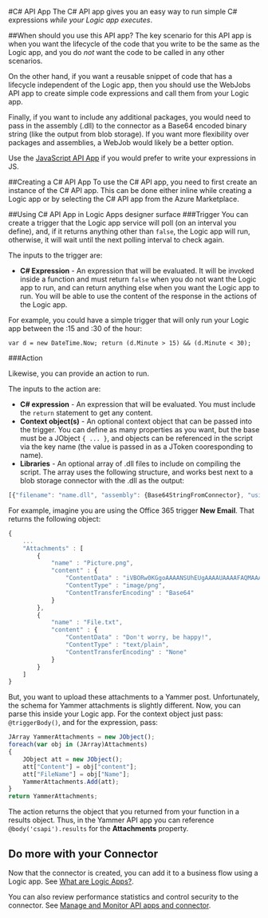 <properties
   pageTitle="C# Api App"
   description="C# Api App"
   services="app-service\logic"
   documentationCenter=".net"
   authors="jeffhollan"
   manager="dwrede"
   editor=""/>

<tags
   ms.service="app-service-logic"
   ms.devlang="multiple"
   ms.topic="article"
   ms.tgt_pltfrm="na"
   ms.workload="integration"
   ms.date="10/29/2015"
   ms.author="jehollan"/>

#C\# API App
The C# API app gives you an easy way to run simple C# expressions *while your Logic app executes*.

##When should you use this API app?
The key scenario for this API app is when you want the lifecycle of the code that you write to be the same as the Logic app, and you do *not* want the code to be called in any other scenarios.

On the other hand, if you want a reusable snippet of code that has a lifecycle independent of the Logic app, then you should use the WebJobs API app to create simple code expressions and call them from your Logic app.

Finally, if you want to include any additional packages, you would need to pass in the assembly (.dll) to the connector as a Base64 encoded binary string (like the output from blob storage).  If you want more flexibility over packages and assemblies, a WebJob would likely be a better option.

Use the [JavaScript API App](app-service-logic-javascript-api.md) if you would prefer to write your expressions in JS.

##Creating a C\# API App
To use the C# API app, you need to first create an instance of the C# API app. This can be done either inline while creating a Logic app or by selecting the C# API app from the Azure Marketplace.

##Using C\# API App in Logic Apps designer surface
###Trigger
You can create a trigger that the Logic app service will poll (on an interval you define), and, if it returns anything other than `false`, the Logic app will run, otherwise, it will wait until the next polling interval to check again.

The inputs to the trigger are:
- **C# Expression**  - An expression that will be evaluated. It will be invoked inside a function and must return `false` when you do not want the Logic app to run, and can return anything else when you want the Logic app to run. You will be able to use the content of the response in the actions of the Logic app.

For example, you could have a simple trigger that will only run your Logic app between the :15 and :30 of the hour:

```
var d = new DateTime.Now; return (d.Minute > 15) && (d.Minute < 30);
```

###Action

Likewise, you can provide an action to run. 

The inputs to the action are:
- **C# expression**  - An expression that will be evaluated. You must include the `return` statement to get any content. 
- **Context object(s)** - An optional context object that can be passed into the trigger. You can define as many properties as you want, but the base must be a JObject `{ ... }`, and objects can be referenced in the script via the key name (the value is passed in as a JToken cooresponding to name).
- **Libraries** - An optional array of .dll files to include on compiling the script.  The array uses the following structure, and works best next to a blob storage connector with the .dll as the output:

```javascript
[{"filename": "name.dll", "assembly": {Base64StringFromConnector}, "usingstatment": "using Library.Reference;"}]
```

For example, imagine you are using the Office 365 trigger **New Email**. That returns the following object:

```javascript
{
    ...
    "Attachments" : [
        {
            "name" : "Picture.png",
            "content" : {
                "ContentData" : "iVBORw0KGgoAAAANSUhEUgAAAAUAAAAFAQMAAAC3obSmAAAABGdBTUEAALGPC/xhBQAAAAFzUkdCAK7OHOkAAAAGUExURf///wAAAFXC034AAAASSURBVAjXY2BgCGBgYOhgKAAABEIBSWDJEbYAAAAASUVORK5CYII=",
                "ContentType" : "image/png",
                "ContentTransferEncoding" : "Base64"
            }
        },  
        {
            "name" : "File.txt",
            "content" : {
                "ContentData" : "Don't worry, be happy!",
                "ContentType" : "text/plain",
                "ContentTransferEncoding" : "None"
            }
        }   
    ]
}
```

But, you want to upload these attachments to a Yammer post. Unfortunately, the schema for Yammer attachments is slightly different. Now, you can parse this inside your Logic app. For the context object just pass: `@triggerBody()`, and for the expression, pass:

```javascript
JArray YammerAttachments = new JObject();
foreach(var obj in (JArray)Attachments)
{
    JObject att = new JObject();
    att["Content"] = obj["content"];
    att["FileName"] = obj["Name"];
    YammerAttachments.Add(att); 
}
return YammerAttachments;
```

The action returns the object that you returned from your function in a results object. Thus, in the Yammer API app you can reference `@body('csapi').results` for the **Attachments** property.

## Do more with your Connector
Now that the connector is created, you can add it to a business flow using a Logic app. See [What are Logic Apps?](app-service-logic-what-are-logic-apps.md).

You can also review performance statistics and control security to the connector. See [Manage  and Monitor API apps and connector](../app-service-api/app-service-api-manage-in-portal.md).

<!--References -->

<!--Links -->
[Creating a Logic App]: app-service-logic-create-a-logic-app.md




<!--HONumber=Mar16_HO4-->


